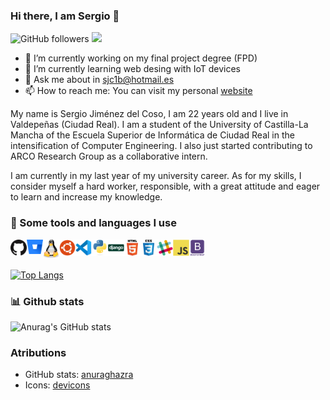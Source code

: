 ### Hi there, I am Sergio 👋

![GitHub followers](https://img.shields.io/github/followers/gsergey99?label=Follow&style=social) 
![](https://visitor-badge.glitch.me/badge?page_id=gsergey99.gsergey99)


- 🔭 I’m currently working on my final project degree (FPD) 
- 🌱 I’m currently learning web desing with IoT devices
- 💬 Ask me about in sjc1b@hotmail.es
- 📫 How to reach me: You can visit my personal [website](https://gsergey99.github.io/MW_Page/ "Sergio Jiménez del Coso")

My name is Sergio Jiménez del Coso, I am 22 years old and I live in Valdepeñas (Ciudad Real). I am a student of the University of Castilla-La Mancha of the Escuela Superior de Informática de Ciudad Real in the intensification of Computer Engineering. I also just started contributing to ARCO Research Group as a collaborative intern.

I am currently in my last year of my university career. As for my skills, I consider myself a hard worker, responsible, with a great attitude and eager to learn and increase my knowledge. 

### 🚀 Some tools and languages I use

<img align="left" alt="Github" width="26px" src="icons/github.png"/>

<img align="left" alt="Bitbucket" width="26px" src="icons/bitbucket.svg"/>

<img align="left" alt="Linux" width="26px" src="icons/linux-tux.svg"/>

<img align="left" alt="Ubuntu" width="26px" src="icons/ubuntu.svg"/>

<img align="left" alt="Visual Studio Code" width="26px" src="icons/vscode.png"/>

<img align="left" alt="Python" width="26px" src="icons/python-original.svg"/>

<img align="left" alt="Django" width="26px" src="icons/django-plain.svg"/>

<img align="left" alt="HTML" width="26px" src="icons/html5-original-wordmark.svg"/>

<img align="left" alt="CSS" width="26px" src="icons/css3-original-wordmark.svg"/>

<img align="left" alt="Slack" width="26px" src="icons/slack.svg"/>

<img align="left" alt="JavaScript" width="26px" src="icons/javascript-original.svg"/>

<img align="left" alt="Bootstrap" width="26px" src="icons/bootstrap-plain-wordmark.svg"/>

<br></br>

[![Top Langs](https://github-readme-stats.vercel.app/api/top-langs/?username=gsergey99&langs_count=10&layout=compact&theme=dracula)](https://github.com/gsergey99/github-readme-stats)


### 📊 Github stats
![Anurag's GitHub stats](https://github-readme-stats.vercel.app/api?username=gsergey99&show_icons=true&theme=dracula)


### Atributions
- GitHub stats: [anuraghazra](https://github.com/anuraghazra/github-readme-stats)
- Icons: [devicons](https://github.com/devicons/devicon)